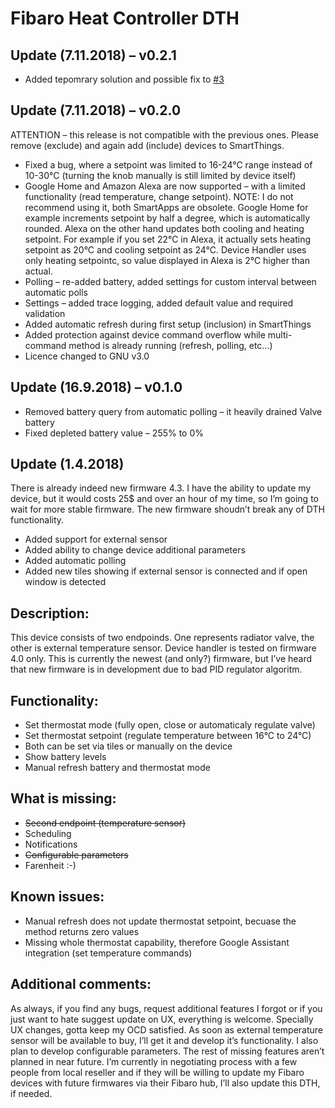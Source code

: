 # Fibaro Heat Controller DTH

## Update (7.11.2018) – v0.2.1

* Added tepomrary solution and possible fix to [#3](https://github.com/Tomas-Mrazek/SmartThings/issues/3)

## Update (7.11.2018) – v0.2.0

ATTENTION – this release is not compatible with the previous ones. Please remove (exclude) and again add (include) devices to SmartThings.

* Fixed a bug, where a setpoint was limited to 16-24°C range instead of 10-30°C (turning the knob manually is still limited by device itself)
* Google Home and Amazon Alexa are now supported – with a limited functionality (read temperature, change setpoint). NOTE: I do not recommend using it, both SmartApps are obsolete. Google Home for example increments setpoint by half  a degree, which is automatically rounded. Alexa on the other hand updates both cooling and heating setpoint. For example if you set 22°C in Alexa, it actually sets heating setpoint as 20°C and cooling setpoint as 24°C. Device Handler uses only heating setpointc, so value displayed in Alexa is 2°C higher than actual. 
* Polling – re-added battery, added settings for custom interval between automatic polls
* Settings – added trace logging, added default value and required validation
* Added automatic refresh during first setup (inclusion) in SmartThings
* Added protection against device command overflow while multi-command method is already running (refresh, polling, etc...)
* Licence changed to GNU v3.0 

## Update (16.9.2018) – v0.1.0 

* Removed battery query from automatic polling – it heavily drained Valve battery
* Fixed depleted battery value – 255% to 0%

## Update (1.4.2018)

There is already indeed new firmware 4.3. I have the ability to update my device, but it would costs 25$ and over an hour of my time, so I’m going to wait for more stable firmware. The new firmware shoudn’t break any of DTH functionality.

* Added support for external sensor
* Added ability to change device additional parameters
* Added automatic polling
* Added new tiles showing if external sensor is connected and if open window is detected

## Description:

This device consists of two endpoinds. One represents radiator valve, the other is external temperature sensor. Device handler is tested on firmware 4.0 only. This is currently the newest (and only?) firmware, but I’ve heard that new firmware is in development due to bad PID regulator algoritm.

## Functionality:

* Set thermostat mode (fully open, close or automaticaly regulate valve)
* Set thermostat setpoint (regulate temperature between 16°C to 24°C)
* Both can be set via tiles or manually on the device
* Show battery levels
* Manual refresh battery and thermostat mode

## What is missing:

* <s>Second endpoint (temperature sensor)</s>
* Scheduling
* Notifications
* <s>Configurable parameters</s>
* Farenheit :-)

## Known issues:

* Manual refresh does not update thermostat setpoint, becuase the method returns zero values
* Missing whole thermostat capability, therefore Google Assistant integration (set temperature commands)

## Additional comments:
As always, if you find any bugs, request additional features I forgot or if you just want to hate suggest update on UX, everything is welcome. Specially UX changes, gotta keep my OCD satisfied. As soon as external temperature sensor will be available to buy, I’ll get it and develop it’s functionality. I also plan to develop configurable parameters. The rest of missing features aren’t planned in near future. I’m currently in negotiating process with a few people from local reseller and if they will be willing to update my Fibaro devices with future firmwares via their Fibaro hub, I’ll also update this DTH, if needed.
